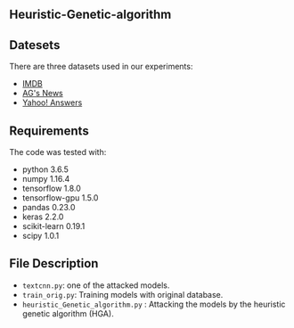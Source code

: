 ## Heuristic-Genetic-algorithm
## Datesets
There are three datasets used in our experiments:

- [IMDB](https://s3.amazonaws.com/fast-ai-nlp/imdb.tgz)
- [AG's News](https://s3.amazonaws.com/fast-ai-nlp/ag_news_csv.tgz)
- [Yahoo! Answers](https://s3.amazonaws.com/fast-ai-nlp/yahoo_answers_csv.tgz)

## Requirements
The code was tested with:

- python 3.6.5
- numpy 1.16.4
- tensorflow 1.8.0
- tensorflow-gpu 1.5.0
- pandas 0.23.0
- keras 2.2.0
- scikit-learn 0.19.1
- scipy 1.0.1

## File Description

- `textcnn.py`: one of the attacked models.
- `train_orig.py`: Training models with original database. 
- `heuristic_Genetic_algorithm.py` : Attacking the models by the heuristic genetic algorithm (HGA).
